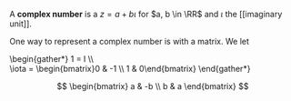 A **complex number** is a $z = a + b \iota$ for $a, b \in \RR$ and $\iota$ the [[imaginary unit]].

One way to represent a complex number is with a matrix. We let

\begin{gather\*}
1 = I \\\\\
\iota = \begin{bmatrix}0 & -1 \\\\ 1 & 0\end{bmatrix}
\end{gather\*}

$$
\begin{bmatrix} a & -b \\ b & a \end{bmatrix}
$$